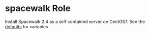 spacewalk Role
==============

Install Spacewalk 2.4 as a self contained server on CentOS7. See the [defaults](defaults/main.yml) for variables.
 